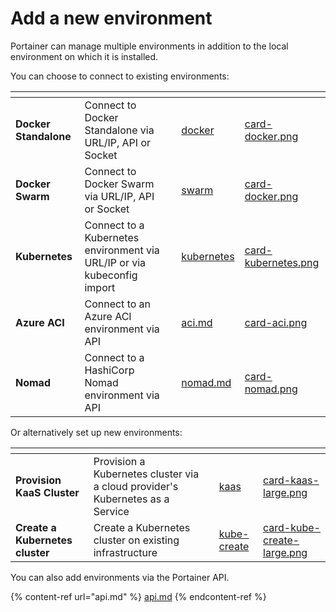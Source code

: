 # Add a new environment

Portainer can manage multiple environments in addition to the local environment on which it is installed.&#x20;

You can choose to connect to existing environments:

<table data-view="cards"><thead><tr><th></th><th></th><th></th><th data-hidden data-card-target data-type="content-ref"></th><th data-hidden data-card-cover data-type="files"></th></tr></thead><tbody><tr><td><strong>Docker Standalone</strong></td><td>Connect to Docker Standalone via URL/IP, API or Socket</td><td></td><td><a href="docker/">docker</a></td><td><a href="../../../.gitbook/assets/card-docker.png">card-docker.png</a></td></tr><tr><td><strong>Docker Swarm</strong></td><td>Connect to Docker Swarm via URL/IP, API or Socket</td><td></td><td><a href="swarm/">swarm</a></td><td><a href="../../../.gitbook/assets/card-docker.png">card-docker.png</a></td></tr><tr><td><strong>Kubernetes</strong></td><td>Connect to a Kubernetes environment via URL/IP or via kubeconfig import</td><td></td><td><a href="kubernetes/">kubernetes</a></td><td><a href="../../../.gitbook/assets/card-kubernetes.png">card-kubernetes.png</a></td></tr><tr><td><strong>Azure ACI</strong></td><td>Connect to an Azure ACI environment via API</td><td></td><td><a href="aci.md">aci.md</a></td><td><a href="../../../.gitbook/assets/card-aci.png">card-aci.png</a></td></tr><tr><td><strong>Nomad</strong></td><td>Connect to a HashiCorp Nomad environment via API</td><td></td><td><a href="nomad.md">nomad.md</a></td><td><a href="../../../.gitbook/assets/card-nomad.png">card-nomad.png</a></td></tr></tbody></table>

Or alternatively set up new environments:

<table data-card-size="large" data-view="cards"><thead><tr><th></th><th></th><th></th><th data-hidden data-card-target data-type="content-ref"></th><th data-hidden data-card-cover data-type="files"></th></tr></thead><tbody><tr><td><strong>Provision KaaS Cluster</strong></td><td>Provision a Kubernetes cluster via a cloud provider's Kubernetes as a Service</td><td></td><td><a href="kaas/">kaas</a></td><td><a href="../../../.gitbook/assets/card-kaas-large.png">card-kaas-large.png</a></td></tr><tr><td><strong>Create a Kubernetes cluster</strong></td><td>Create a Kubernetes cluster on existing infrastructure</td><td></td><td><a href="kube-create/">kube-create</a></td><td><a href="../../../.gitbook/assets/card-kube-create-large.png">card-kube-create-large.png</a></td></tr></tbody></table>

You can also add environments via the Portainer API.

{% content-ref url="api.md" %}
[api.md](api.md)
{% endcontent-ref %}

